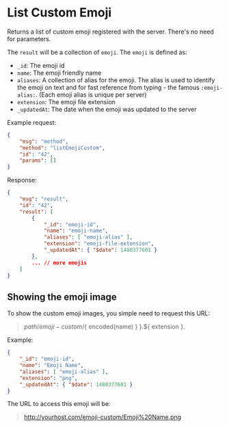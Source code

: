 # List Custom Emoji

Returns a list of custom emoji registered with the server. There's no need for parameters.

The `result` will be a collection of `emoji`. The `emoji` is defined as:

- `_id`: The emoji id
- `name`: The emoji friendly name
- `aliases`: A collection of alias for the emoji. The alias is used to identify the emoji on text and for fast reference from typing - the famous `:emoji-alias:`. (Each emoji alias is unique per server)
- `extension`: The emoji file extension
- `_updatedAt`: The date when the emoji was updated to the server

Example request:

```json
{
    "msg": "method",
    "method": "listEmojiCustom",
    "id": "42",
    "params": []
}
```

Response:

```json
{
    "msg": "result",
    "id": "42",
    "result": [
        {
            "_id": "emoji-id",
            "name": "emoji-name",
            "aliases": [ "emoji-alias" ],
            "extension": "emoji-file-extension",
            "_updatedAt": { "$date": 1480377601 }
        },
        ... // more emojis
    ]
}
```

## Showing the emoji image

To show the custom emoji images, you simple need to request this URL:

> ${ path }/emoji-custom/${ encoded(name) } }.${ extension }.

Example:

```json
{
    "_id": "emoji-id",
    "name": "Emoji Name",
    "aliases": [ "emoji-alias" ],
    "extension": "png",
    "_updatedAt": { "$date": 1480377601 }
}
```

The URL to access this emoji will be:

> http://yourhost.com/emoji-custom/Emoji%20Name.png


